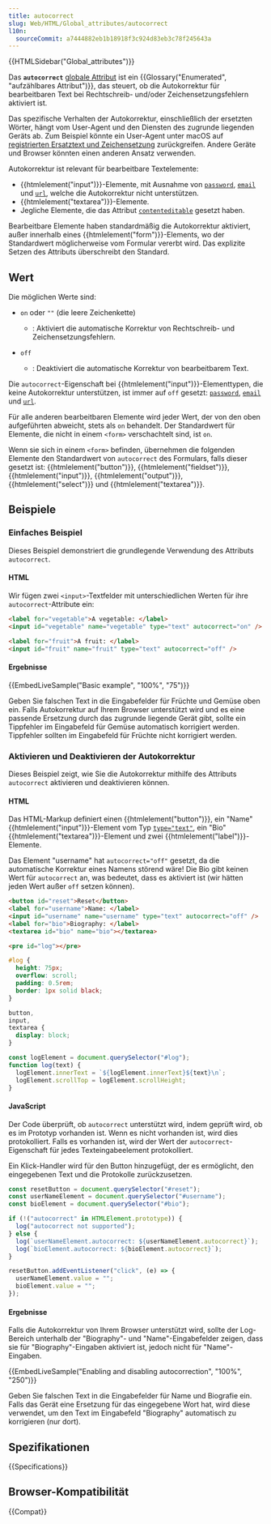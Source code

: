 ```yaml
---
title: autocorrect
slug: Web/HTML/Global_attributes/autocorrect
l10n:
  sourceCommit: a7444882eb1b18918f3c924d83eb3c78f245643a
---
```


{{HTMLSidebar("Global_attributes")}}

Das **`autocorrect`** [globale Attribut](/de/docs/Web/HTML/Global_attributes) ist ein {{Glossary("Enumerated", "aufzählbares Attribut")}}, das steuert, ob die Autokorrektur für bearbeitbaren Text bei Rechtschreib- und/oder Zeichensetzungsfehlern aktiviert ist.

Das spezifische Verhalten der Autokorrektur, einschließlich der ersetzten Wörter, hängt vom User-Agent und den Diensten des zugrunde liegenden Geräts ab.
Zum Beispiel könnte ein User-Agent unter macOS auf [registrierten Ersatztext und Zeichensetzung](https://support.apple.com/en-vn/guide/mac-help/mh35735/mac) zurückgreifen.
Andere Geräte und Browser könnten einen anderen Ansatz verwenden.

Autokorrektur ist relevant für bearbeitbare Textelemente:

- {{htmlelement("input")}}-Elemente, mit Ausnahme von [`password`](/de/docs/Web/HTML/Element/input/password), [`email`](/de/docs/Web/HTML/Element/input/email) und [`url`](/de/docs/Web/HTML/Element/input/url), welche die Autokorrektur nicht unterstützen.
- {{htmlelement("textarea")}}-Elemente.
- Jegliche Elemente, die das Attribut [`contenteditable`](/de/docs/Web/HTML/Global_attributes/contenteditable) gesetzt haben.

Bearbeitbare Elemente haben standardmäßig die Autokorrektur aktiviert, außer innerhalb eines {{htmlelement("form")}}-Elements, wo der Standardwert möglicherweise vom Formular vererbt wird.
Das explizite Setzen des Attributs überschreibt den Standard.

## Wert

Die möglichen Werte sind:

- `on` oder `""` (die leere Zeichenkette)

  - : Aktiviert die automatische Korrektur von Rechtschreib- und Zeichensetzungsfehlern.

- `off`

  - : Deaktiviert die automatische Korrektur von bearbeitbarem Text.

Die `autocorrect`-Eigenschaft bei {{htmlelement("input")}}-Elementtypen, die keine Autokorrektur unterstützen, ist immer auf `off` gesetzt: [`password`](/de/docs/Web/HTML/Element/input/password), [`email`](/de/docs/Web/HTML/Element/input/email) und [`url`](/de/docs/Web/HTML/Element/input/url).

Für alle anderen bearbeitbaren Elemente wird jeder Wert, der von den oben aufgeführten abweicht, stets als `on` behandelt.
Der Standardwert für Elemente, die nicht in einem `<form>` verschachtelt sind, ist `on`.

Wenn sie sich in einem `<form>` befinden, übernehmen die folgenden Elemente den Standardwert von `autocorrect` des Formulars, falls dieser gesetzt ist: {{htmlelement("button")}}, {{htmlelement("fieldset")}}, {{htmlelement("input")}}, {{htmlelement("output")}}, {{htmlelement("select")}} und {{htmlelement("textarea")}}.

## Beispiele

### Einfaches Beispiel

Dieses Beispiel demonstriert die grundlegende Verwendung des Attributs `autocorrect`.

#### HTML

Wir fügen zwei `<input>`-Textfelder mit unterschiedlichen Werten für ihre `autocorrect`-Attribute ein:

```html
<label for="vegetable">A vegetable: </label>
<input id="vegetable" name="vegetable" type="text" autocorrect="on" />

<label for="fruit">A fruit: </label>
<input id="fruit" name="fruit" type="text" autocorrect="off" />
```

#### Ergebnisse

{{EmbedLiveSample("Basic example", "100%", "75")}}

Geben Sie falschen Text in die Eingabefelder für Früchte und Gemüse oben ein.
Falls Autokorrektur auf Ihrem Browser unterstützt wird und es eine passende Ersetzung durch das zugrunde liegende Gerät gibt, sollte ein Tippfehler im Eingabefeld für Gemüse automatisch korrigiert werden.
Tippfehler sollten im Eingabefeld für Früchte nicht korrigiert werden.

### Aktivieren und Deaktivieren der Autokorrektur

Dieses Beispiel zeigt, wie Sie die Autokorrektur mithilfe des Attributs `autocorrect` aktivieren und deaktivieren können.

#### HTML

Das HTML-Markup definiert einen {{htmlelement("button")}}, ein "Name" {{htmlelement("input")}}-Element vom Typ [`type="text"`](/de/docs/Web/HTML/Element/input/text), ein "Bio" {{htmlelement("textarea")}}-Element und zwei {{htmlelement("label")}}-Elemente.

Das Element "username" hat `autocorrect="off"` gesetzt, da die automatische Korrektur eines Namens störend wäre!
Die Bio gibt keinen Wert für `autocorrect` an, was bedeutet, dass es aktiviert ist (wir hätten jeden Wert außer `off` setzen können).

```html
<button id="reset">Reset</button>
<label for="username">Name: </label>
<input id="username" name="username" type="text" autocorrect="off" />
<label for="bio">Biography: </label>
<textarea id="bio" name="bio"></textarea>
```

```html hidden
<pre id="log"></pre>
```

```css hidden
#log {
  height: 75px;
  overflow: scroll;
  padding: 0.5rem;
  border: 1px solid black;
}

button,
input,
textarea {
  display: block;
}
```

```js hidden
const logElement = document.querySelector("#log");
function log(text) {
  logElement.innerText = `${logElement.innerText}${text}\n`;
  logElement.scrollTop = logElement.scrollHeight;
}
```

#### JavaScript

Der Code überprüft, ob `autocorrect` unterstützt wird, indem geprüft wird, ob es im Prototyp vorhanden ist.
Wenn es nicht vorhanden ist, wird dies protokolliert.
Falls es vorhanden ist, wird der Wert der `autocorrect`-Eigenschaft für jedes Texteingabeelement protokolliert.

Ein Klick-Handler wird für den Button hinzugefügt, der es ermöglicht, den eingegebenen Text und die Protokolle zurückzusetzen.

```js
const resetButton = document.querySelector("#reset");
const userNameElement = document.querySelector("#username");
const bioElement = document.querySelector("#bio");

if (!("autocorrect" in HTMLElement.prototype)) {
  log("autocorrect not supported");
} else {
  log(`userNameElement.autocorrect: ${userNameElement.autocorrect}`);
  log(`bioElement.autocorrect: ${bioElement.autocorrect}`);
}

resetButton.addEventListener("click", (e) => {
  userNameElement.value = "";
  bioElement.value = "";
});
```

#### Ergebnisse

Falls die Autokorrektur von Ihrem Browser unterstützt wird, sollte der Log-Bereich unterhalb der "Biography"- und "Name"-Eingabefelder zeigen, dass sie für "Biography"-Eingaben aktiviert ist, jedoch nicht für "Name"-Eingaben.

{{EmbedLiveSample("Enabling and disabling autocorrection", "100%", "250")}}

Geben Sie falschen Text in die Eingabefelder für Name und Biografie ein.
Falls das Gerät eine Ersetzung für das eingegebene Wort hat, wird diese verwendet, um den Text im Eingabefeld "Biography" automatisch zu korrigieren (nur dort).

## Spezifikationen

{{Specifications}}

## Browser-Kompatibilität

{{Compat}}
